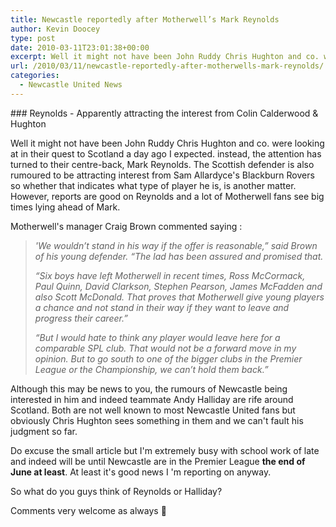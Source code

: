 ```yaml
---
title: Newcastle reportedly after Motherwell’s Mark Reynolds
author: Kevin Doocey
type: post
date: 2010-03-11T23:01:38+00:00
excerpt: Well it might not have been John Ruddy Chris Hughton and co. were looking at in their quest to Scotland a day ago I expected. instead, the attention has turned to their centre-back, Mark Reynolds..
url: /2010/03/11/newcastle-reportedly-after-motherwells-mark-reynolds/
categories:
  - Newcastle United News
---
```


### Reynolds - Apparently attracting the interest from Colin Calderwood & Hughton

Well it might not have been John Ruddy Chris Hughton and co. were looking at in their quest to Scotland a day ago I expected. instead, the attention has turned to their centre-back, Mark Reynolds. The Scottish defender is also rumoured to be attracting interest from Sam Allardyce's Blackburn Rovers so whether that indicates what type of player he is, is another matter. However, reports are good on Reynolds and a lot of Motherwell fans see big times lying ahead of Mark.

Motherwell's manager Craig Brown commented saying :

> _'We wouldn’t stand in his way if the offer is reasonable,” said Brown of his young defender. “The lad has been assured and promised that._
>
> _“Six boys have left Motherwell in recent times, Ross McCormack, Paul Quinn, David Clarkson, Stephen Pearson, James McFadden and also Scott McDonald. That proves that Motherwell give young players a chance and not stand in their way if they want to leave and progress their career.”_
>
> _“But I would hate to think any player would leave here for a comparable SPL club. That would not be a forward move in my opinion. But to go south to one of the bigger clubs in the Premier League or the Championship, we can’t hold them back.”_

Although this may be news to you, the rumours of Newcastle being interested in him and indeed teammate Andy Halliday are rife around Scotland. Both are not well known to most Newcastle United fans but obviously Chris Hughton sees something in them and we can't fault his judgment so far.

Do excuse the small article but I'm extremely busy with school work of late and indeed will be until Newcastle are in the Premier League **the end of June at least**. At least it's good news I 'm reporting on anyway.

So what do you guys think of Reynolds or Halliday?

Comments very welcome as always 🙂
